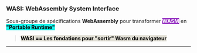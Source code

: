 
<style scoped>
  mark-cyan {
    background-color: #17EFE7;
    color: #000000;
  }
  mark-orange {
    background-color: #F7C00E;
    color: #000000;
  }
  mark-purple {
    background-color: #942EC1;
    color: #FFFFFF;
  }
  mark-grey {
    background-color: #E2E0D6;
    color: #000000;
  }
  ul {
    font-size: 70%;
  }
</style>

### WASI: WebAssembly System Interface
Sous-groupe de spécifications **WebAssembly** pour transformer <mark-purple>**WASM**</mark-purple> en <mark-cyan>**"Portable Runtime"**</mark-cyan>

> <mark-grey>**WASI == Les fondations pour "sortir" Wasm du navigateur**</mark-grey>

<!--
> **WASI est une spécification pour pouvoir fournir un accès <mark-cyan>sécurisé et isolé</mark-cyan> au système sur lequel s’exécute <mark-orange>l’hôte</mark-orange> du <mark-purple>module Wasm</mark-purple>.**
-->
---

